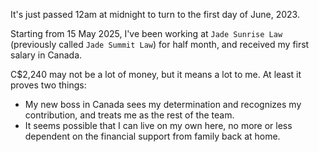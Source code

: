 
It's just passed 12am at midnight to turn to the first day of June, 2023. 

Starting from 15 May 2025, I've been working at `Jade Sunrise Law` (previously called `Jade Summit Law`) for half month, and received my first salary in Canada. 

C$2,240 may not be a lot of money, but it means a lot to me. At least it proves two things:

 - My new boss in Canada sees my determination and recognizes my contribution, and treats me as the rest of the team.
 - It seems possible that I can live on my own here, no more or less dependent on the financial support from family back at home.


